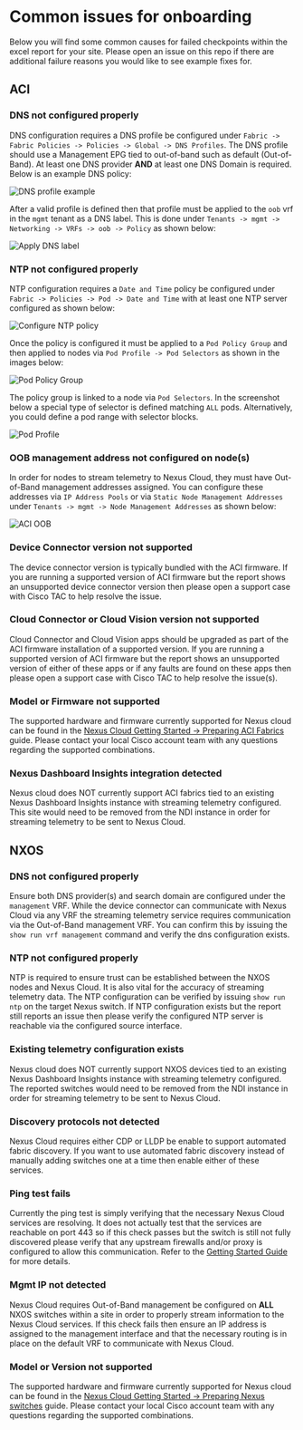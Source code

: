 # Common issues for onboarding

Below you will find some common causes for failed checkpoints within the excel report for your site.  Please open an issue on this repo if there are additional failure reasons you would like to see example fixes for.

## ACI

### DNS not configured properly

DNS configuration requires a DNS profile be configured under `Fabric -> Fabric Policies -> Policies -> Global -> DNS Profiles`.  The DNS profile should use a Management EPG tied to out-of-band such as default (Out-of-Band). At least one DNS provider **AND** at least one DNS Domain is required.  Below is an example DNS policy:

![DNS profile example](imgs/aci_dns_profile.png)

After a valid profile is defined then that profile must be applied to the `oob` vrf in the `mgmt` tenant as a DNS label.  This is done under `Tenants -> mgmt -> Networking -> VRFs -> oob -> Policy` as shown below:

![Apply DNS label](imgs/aci_oob_vrf.png)

### NTP not configured properly

NTP configuration requires a `Date and Time` policy be configured under `Fabric -> Policies -> Pod -> Date and Time` with at least one NTP server configured as shown below:

![Configure NTP policy](imgs/aci_ntp_policy.png)

Once the policy is configured it must be applied to a `Pod Policy Group` and then applied to nodes via `Pod Profile -> Pod Selectors` as shown in the images below:

![Pod Policy Group](imgs/aci_pod_policy_group.png)

The policy group is linked to a node via `Pod Selectors`.  In the screenshot below a special type of selector is defined matching `ALL` pods.  Alternatively, you could define a pod range with selector blocks.

![Pod Profile](imgs/aci_pod_profile.png)


### OOB management address not configured on node(s)

In order for nodes to stream telemetry to Nexus Cloud, they must have Out-of-Band management addresses assigned.  You can configure these addresses via `IP Address Pools` or via `Static Node Management Addresses` under `Tenants -> mgmt -> Node Management Addresses` as shown below:

![ACI OOB](imgs/aci_node_oob.png)

### Device Connector version not supported

The device connector version is typically bundled with the ACI firmware.  If you are running a supported version of ACI firmware but the report shows an unsupported device connector version then please open a support case with Cisco TAC to help resolve the issue.

### Cloud Connector or Cloud Vision version not supported

Cloud Connector and Cloud Vision apps should be upgraded as part of the ACI firmware installation of a supported version.  If you are running a supported version of ACI firmware but the report shows an unsupported version of either of these apps or if any faults are found on these apps then please open a support case with Cisco TAC to help resolve the issue(s).

### Model or Firmware not supported

The supported hardware and firmware currently supported for Nexus cloud can be found in the [Nexus Cloud Getting Started -> Preparing ACI Fabrics](https://docs.nexuscloud.com/story/nexus-cloud-getting-started/page/5/1) guide.  Please contact your local Cisco account team with any questions regarding the supported combinations.

### Nexus Dashboard Insights integration detected

Nexus cloud does NOT currently support ACI fabrics tied to an existing Nexus Dashboard Insights instance with streaming telemetry configured.  This site would need to be removed from the NDI instance in order for streaming telemetry to be sent to Nexus Cloud.

## NXOS

### DNS not configured properly

Ensure both DNS provider(s) and search domain are configured under the `management` VRF.  While the device connector can communicate with Nexus Cloud via any VRF the streaming telemetry service requires communication via the Out-of-Band management VRF. You can confirm this by issuing the `show run vrf management` command and verify the dns configuration exists.

### NTP not configured properly

NTP is required to ensure trust can be established between the NXOS nodes and Nexus Cloud.  It is also vital for the accuracy of streaming telemetry data. The NTP configuration can be verified by issuing `show run ntp` on the target Nexus switch.  If NTP configuration exists but the report still reports an issue then please verify the configured NTP server is reachable via the configured source interface.

### Existing telemetry configuration exists

Nexus cloud does NOT currently support NXOS devices tied to an existing Nexus Dashboard Insights instance with streaming telemetry configured.  The reported switches would need to be removed from the NDI instance in order for streaming telemetry to be sent to Nexus Cloud.

### Discovery protocols not detected

Nexus Cloud requires either CDP or LLDP be enable to support automated fabric discovery.  If you want to use automated fabric discovery instead of manually adding switches one at a time then enable either of these services.

### Ping test fails

Currently the ping test is simply verifying that the necessary Nexus Cloud services are resolving.  It does not actually test that the services are reachable on port 443 so if this check passes but the switch is still not fully discovered please verify that any upstream firewalls and/or proxy is configured to allow this communication.  Refer to the [Getting Started Guide](https://docs.nexuscloud.com/story/nexus-cloud-getting-started/page/7/5) for more details.

### Mgmt IP not detected

Nexus Cloud requires Out-of-Band management be configured on **ALL** NXOS switches within a site in order to properly stream information to the Nexus Cloud services.  If this check fails then ensure an IP address is assigned to the management interface and that the necessary routing is in place on the default VRF to communicate with Nexus Cloud.

### Model or Version not supported

The supported hardware and firmware currently supported for Nexus cloud can be found in the [Nexus Cloud Getting Started -> Preparing Nexus switches](https://docs.nexuscloud.com/story/nexus-cloud-getting-started/page/7/1) guide.  Please contact your local Cisco account team with any questions regarding the supported combinations.